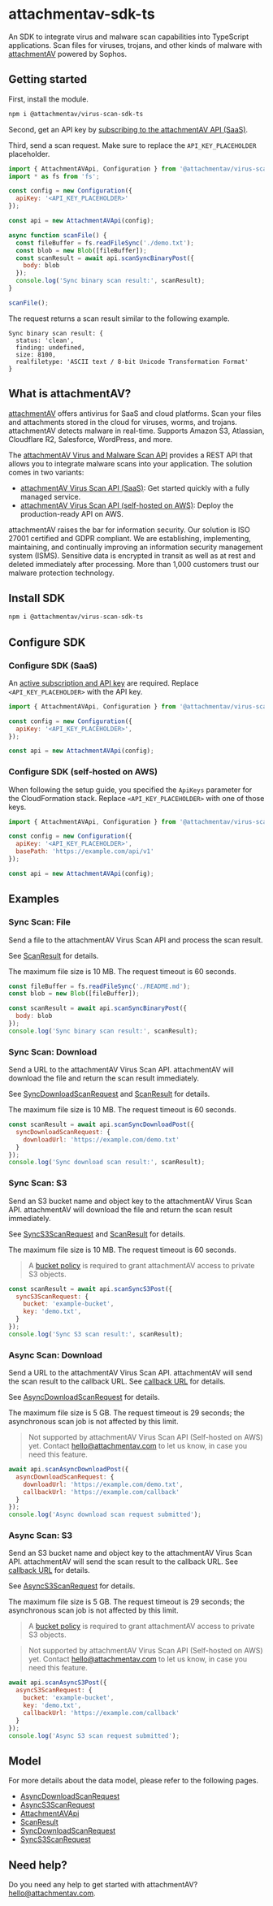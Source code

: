 # attachmentav-sdk-ts

An SDK to integrate virus and malware scan capabilities into TypeScript applications. Scan files for viruses, trojans, and other kinds of malware with [attachmentAV](https://attachmentav.com) powered by Sophos.

## Getting started

First, install the module.

```sh
npm i @attachmentav/virus-scan-sdk-ts
```

Second, get an API key by [subscribing to the attachmentAV API (SaaS)](https://attachmentav.com/subscribe/api/).

Third, send a scan request. Make sure to replace the `API_KEY_PLACEHOLDER` placeholder.

```js
import { AttachmentAVApi, Configuration } from '@attachmentav/virus-scan-sdk-js';
import * as fs from 'fs';

const config = new Configuration({
  apiKey: '<API_KEY_PLACEHOLDER>'
});

const api = new AttachmentAVApi(config);

async function scanFile() {
  const fileBuffer = fs.readFileSync('./demo.txt');
  const blob = new Blob([fileBuffer]);
  const scanResult = await api.scanSyncBinaryPost({
    body: blob
  });
  console.log('Sync binary scan result:', scanResult);
}

scanFile();
```

The request returns a scan result similar to the following example.

```
Sync binary scan result: {
  status: 'clean',
  finding: undefined,
  size: 8100,
  realfiletype: 'ASCII text / 8-bit Unicode Transformation Format'
}
```

## What is attachmentAV?

[attachmentAV](https://attachmentav.com) offers antivirus for SaaS and cloud platforms. Scan your files and attachments stored in the cloud for viruses, worms, and trojans. attachmentAV detects malware in real-time. Supports Amazon S3, Atlassian, Cloudflare R2, Salesforce, WordPress, and more.

The [attachmentAV Virus and Malware Scan API](https://attachmentav.com/solution/virus-malware-scan-api/) provides a REST API that allows you to integrate malware scans into your application. The solution comes in two variants:

* [attachmentAV Virus Scan API (SaaS)](https://attachmentav.com/help/virus-malware-scan-api/setup-guide/): Get started quickly with a fully managed service.
* [attachmentAV Virus Scan API (self-hosted on AWS)](https://attachmentav.com/help/virus-malware-scan-api-aws/setup-guide/): Deploy the production-ready API on AWS.

attachmentAV raises the bar for information security. Our solution is ISO 27001 certified and GDPR compliant. We are establishing, implementing, maintaining, and continually improving an information security management system (ISMS). Sensitive data is encrypted in transit as well as at rest and deleted immediately after processing. More than 1,000 customers trust our malware protection technology.

## Install SDK

```sh
npm i @attachmentav/virus-scan-sdk-ts
```

## Configure SDK

### Configure SDK (SaaS)

An [active subscription and API key](https://attachmentav.com/help/virus-malware-scan-api/setup-guide/#api-key) are required. Replace `<API_KEY_PLACEHOLDER>` with the API key.

```javascript
import { AttachmentAVApi, Configuration } from '@attachmentav/virus-scan-sdk-ts';

const config = new Configuration({
  apiKey: '<API_KEY_PLACEHOLDER>',
});

const api = new AttachmentAVApi(config);
```

### Configure SDK (self-hosted on AWS)

When following the setup guide, you specified the `ApiKeys` parameter for the CloudFormation stack. Replace `<API_KEY_PLACEHOLDER>` with one of those keys. 

```javascript
import { AttachmentAVApi, Configuration } from '@attachmentav/virus-scan-sdk-ts';

const config = new Configuration({
  apiKey: '<API_KEY_PLACEHOLDER>',
  basePath: 'https://example.com/api/v1'
});

const api = new AttachmentAVApi(config);
```

## Examples


### Sync Scan: File

Send a file to the attachmentAV Virus Scan API and process the scan result.

See [ScanResult](sdk/models/ScanResult.ts) for details.

The maximum file size is 10 MB. The request timeout is 60 seconds.


```javascript
const fileBuffer = fs.readFileSync('./README.md');
const blob = new Blob([fileBuffer]);

const scanResult = await api.scanSyncBinaryPost({
  body: blob
});
console.log('Sync binary scan result:', scanResult);
```

### Sync Scan: Download

Send a URL to the attachmentAV Virus Scan API. attachmentAV will download the file and return the scan result immediately.


See [SyncDownloadScanRequest](sdk/models/SyncDownloadScanRequest.ts) and [ScanResult](sdk/models/ScanResult.ts) for details.

The maximum file size is 10 MB. The request timeout is 60 seconds.


```javascript
const scanResult = await api.scanSyncDownloadPost({
  syncDownloadScanRequest: {
    downloadUrl: 'https://example.com/demo.txt'
  }
});
console.log('Sync download scan result:', scanResult);
```

### Sync Scan: S3

Send an S3 bucket name and object key to the attachmentAV Virus Scan API. attachmentAV will download the file and return the scan result immediately.

See [SyncS3ScanRequest](sdk/models/SyncS3ScanRequest.ts) and [ScanResult](sdk/models/ScanResult.ts) for details.

The maximum file size is 10 MB. The request timeout is 60 seconds.

> A [bucket policy](https://attachmentav.com/help/virus-malware-scan-api/setup-guide/#s3-bucket-policy) is required to grant attachmentAV access to private S3 objects.

```javascript
const scanResult = await api.scanSyncS3Post({
  syncS3ScanRequest: {
    bucket: 'example-bucket',
    key: 'demo.txt',
  }
});
console.log('Sync S3 scan result:', scanResult);
```

### Async Scan: Download

Send a URL to the attachmentAV Virus Scan API. attachmentAV will send the scan result to the callback URL. See [callback URL](https://attachmentav.com/help/virus-malware-scan-api/setup-guide/#callback-url) for details.

See [AsyncDownloadScanRequest](sdk/models/AsyncDownloadScanRequest.ts) for details.

The maximum file size is 5 GB. The request timeout is 29 seconds; the asynchronous scan job is not affected by this limit.

> Not supported by attachmentAV Virus Scan API (Self-hosted on AWS) yet. Contact [hello@attachmentav.com](hello@attachmentav.com) to let us know, in case you need this feature. 

```javascript
await api.scanAsyncDownloadPost({
  asyncDownloadScanRequest: {
    downloadUrl: 'https://example.com/demo.txt',
    callbackUrl: 'https://example.com/callback'
  }
});
console.log('Async download scan request submitted');
```

### Async Scan: S3

Send an S3 bucket name and object key to the attachmentAV Virus Scan API.  attachmentAV will send the scan result to the callback URL. See [callback URL](https://attachmentav.com/help/virus-malware-scan-api/setup-guide/#callback-url) for details.

See [AsyncS3ScanRequest](sdk/models/AsyncS3ScanRequest.ts) for details.

The maximum file size is 5 GB. The request timeout is 29 seconds; the asynchronous scan job is not affected by this limit.

> A [bucket policy](https://attachmentav.com/help/virus-malware-scan-api/setup-guide/#s3-bucket-policy) is required to grant attachmentAV access to private S3 objects.

> Not supported by attachmentAV Virus Scan API (Self-hosted on AWS) yet. Contact [hello@attachmentav.com](hello@attachmentav.com) to let us know, in case you need this feature.

```javascript
await api.scanAsyncS3Post({
  asyncS3ScanRequest: {
    bucket: 'example-bucket',
    key: 'demo.txt',
    callbackUrl: 'https://example.com/callback'
  }
});
console.log('Async S3 scan request submitted');
```

## Model

For more details about the data model, please refer to the following pages.

* [AsyncDownloadScanRequest](sdk/models/AsyncDownloadScanRequest.ts)
* [AsyncS3ScanRequest](sdk/models/AsyncS3ScanRequest.ts)
* [AttachmentAVApi](sdk/models/AttachmentAVApi.ts)
* [ScanResult](sdk/models/ScanResult.ts)
* [SyncDownloadScanRequest](sdk/models/SyncDownloadScanRequest.ts)
* [SyncS3ScanRequest](sdk/models/SyncS3ScanRequest.ts)

## Need help?

Do you need any help to get started with attachmentAV? [hello@attachmentav.com](mailto:hello@attachmentav.com).
